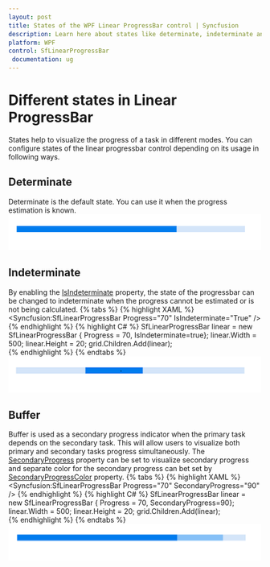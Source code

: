 ```yaml
---
layout: post
title: States of the WPF Linear ProgressBar control | Syncfusion
description: Learn here about states like determinate, indeterminate and Buffer in the Syncfusion WPF Linear ProgressBar control and more details.
platform: WPF
control: SfLinearProgressBar
 documentation: ug
---
```


# Different states in Linear ProgressBar
States help to visualize the progress of a task in different modes. You can configure states of the linear progressbar control depending on its usage in following ways.


## Determinate
Determinate is the default state. You can use it when the progress estimation is known.
![Determinate image](States_images/Determinate.png)

## Indeterminate
By enabling the [IsIndeterminate](https://help.syncfusion.com/cr/wpf/Syncfusion.UI.Xaml.ProgressBar.ProgressBarBase.html#Syncfusion_UI_Xaml_ProgressBar_ProgressBarBase_IsIndeterminateProperty) property, the state of the progressbar can be changed to indeterminate when the progress cannot be estimated or is not being calculated.
{% tabs %}
{% highlight XAML %}      
<Syncfusion:SfLinearProgressBar Progress="70" IsIndeterminate="True" />      {% endhighlight %}
{% highlight C# %}
SfLinearProgressBar linear = new SfLinearProgressBar { Progress = 70, IsIndeterminate=true};
linear.Width = 500;
linear.Height = 20;
grid.Children.Add(linear);        
{% endhighlight %}
{% endtabs %}
![InDeterminate image](States_images/InDeterminate.png)

## Buffer
Buffer is used as a secondary progress indicator when the primary task depends on the secondary task. This will allow users to visualize both primary and secondary tasks progress simultaneously. The [SecondaryProgress](https://help.syncfusion.com/cr/wpf/Syncfusion.UI.Xaml.ProgressBar.SfLinearProgressBar.html#Syncfusion_UI_Xaml_ProgressBar_SfLinearProgressBar_SecondaryProgressProperty) property can be set to visualize secondary progress and  separate color for the secondary progress can bet set by [SecondaryProgressColor](https://help.syncfusion.com/cr/wpf/Syncfusion.UI.Xaml.ProgressBar.SfLinearProgressBar.html#Syncfusion_UI_Xaml_ProgressBar_SfLinearProgressBar_SecondaryProgressColorProperty) property.
{% tabs %}
{% highlight XAML %}      
<Syncfusion:SfLinearProgressBar Progress="70" SecondaryProgress="90" />      {% endhighlight %}
{% highlight C# %}
SfLinearProgressBar linear = new SfLinearProgressBar { Progress = 70, SecondaryProgress=90};
linear.Width = 500;
linear.Height = 20;
grid.Children.Add(linear);       
{% endhighlight %}
{% endtabs %}
![Buffer image](States_images/Buffer.png)